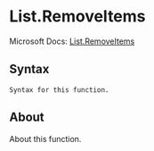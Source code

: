 ---
---

# List.RemoveItems

Microsoft Docs: [List.RemoveItems](https://docs.microsoft.com/en-us/powerquery-m/list-removeitems)

## Syntax

```
Syntax for this function.
```

## About

About this function.

